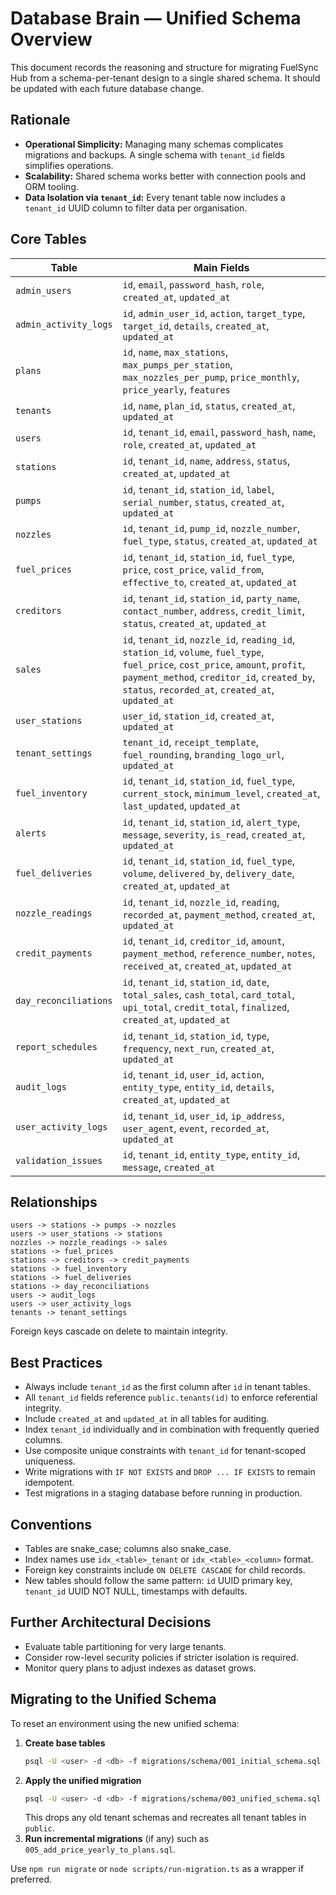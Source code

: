 # Database Brain — Unified Schema Overview

This document records the reasoning and structure for migrating FuelSync Hub from a schema-per-tenant design to a single shared schema. It should be updated with each future database change.

## Rationale
- **Operational Simplicity:** Managing many schemas complicates migrations and backups. A single schema with `tenant_id` fields simplifies operations.
- **Scalability:** Shared schema works better with connection pools and ORM tooling.
- **Data Isolation via `tenant_id`:** Every tenant table now includes a `tenant_id` UUID column to filter data per organisation.

## Core Tables
| Table | Main Fields |
| ----- | ----------- |
| `admin_users` | `id`, `email`, `password_hash`, `role`, `created_at`, `updated_at` |
| `admin_activity_logs` | `id`, `admin_user_id`, `action`, `target_type`, `target_id`, `details`, `created_at`, `updated_at` |
| `plans` | `id`, `name`, `max_stations`, `max_pumps_per_station`, `max_nozzles_per_pump`, `price_monthly`, `price_yearly`, `features` |
| `tenants` | `id`, `name`, `plan_id`, `status`, `created_at`, `updated_at` |
| `users` | `id`, `tenant_id`, `email`, `password_hash`, `name`, `role`, `created_at`, `updated_at` |
| `stations` | `id`, `tenant_id`, `name`, `address`, `status`, `created_at`, `updated_at` |
| `pumps` | `id`, `tenant_id`, `station_id`, `label`, `serial_number`, `status`, `created_at`, `updated_at` |
| `nozzles` | `id`, `tenant_id`, `pump_id`, `nozzle_number`, `fuel_type`, `status`, `created_at`, `updated_at` |
| `fuel_prices` | `id`, `tenant_id`, `station_id`, `fuel_type`, `price`, `cost_price`, `valid_from`, `effective_to`, `created_at`, `updated_at` |
| `creditors` | `id`, `tenant_id`, `station_id`, `party_name`, `contact_number`, `address`, `credit_limit`, `status`, `created_at`, `updated_at` |
| `sales` | `id`, `tenant_id`, `nozzle_id`, `reading_id`, `station_id`, `volume`, `fuel_type`, `fuel_price`, `cost_price`, `amount`, `profit`, `payment_method`, `creditor_id`, `created_by`, `status`, `recorded_at`, `created_at`, `updated_at` |
| `user_stations` | `user_id`, `station_id`, `created_at`, `updated_at` |
| `tenant_settings` | `tenant_id`, `receipt_template`, `fuel_rounding`, `branding_logo_url`, `updated_at` |
| `fuel_inventory` | `id`, `tenant_id`, `station_id`, `fuel_type`, `current_stock`, `minimum_level`, `created_at`, `last_updated`, `updated_at` |
| `alerts` | `id`, `tenant_id`, `station_id`, `alert_type`, `message`, `severity`, `is_read`, `created_at`, `updated_at` |
| `fuel_deliveries` | `id`, `tenant_id`, `station_id`, `fuel_type`, `volume`, `delivered_by`, `delivery_date`, `created_at`, `updated_at` |
| `nozzle_readings` | `id`, `tenant_id`, `nozzle_id`, `reading`, `recorded_at`, `payment_method`, `created_at`, `updated_at` |
| `credit_payments` | `id`, `tenant_id`, `creditor_id`, `amount`, `payment_method`, `reference_number`, `notes`, `received_at`, `created_at`, `updated_at` |
| `day_reconciliations` | `id`, `tenant_id`, `station_id`, `date`, `total_sales`, `cash_total`, `card_total`, `upi_total`, `credit_total`, `finalized`, `created_at`, `updated_at` |
| `report_schedules` | `id`, `tenant_id`, `station_id`, `type`, `frequency`, `next_run`, `created_at`, `updated_at` |
| `audit_logs` | `id`, `tenant_id`, `user_id`, `action`, `entity_type`, `entity_id`, `details`, `created_at`, `updated_at` |
| `user_activity_logs` | `id`, `tenant_id`, `user_id`, `ip_address`, `user_agent`, `event`, `recorded_at`, `updated_at` |
| `validation_issues` | `id`, `tenant_id`, `entity_type`, `entity_id`, `message`, `created_at` |

## Relationships
```
users -> stations -> pumps -> nozzles
users -> user_stations -> stations
nozzles -> nozzle_readings -> sales
stations -> fuel_prices
stations -> creditors -> credit_payments
stations -> fuel_inventory
stations -> fuel_deliveries
stations -> day_reconciliations
users -> audit_logs
users -> user_activity_logs
tenants -> tenant_settings
```
Foreign keys cascade on delete to maintain integrity.

## Best Practices
- Always include `tenant_id` as the first column after `id` in tenant tables.
- All `tenant_id` fields reference `public.tenants(id)` to enforce referential integrity.
- Include `created_at` and `updated_at` in all tables for auditing.
- Index `tenant_id` individually and in combination with frequently queried columns.
- Use composite unique constraints with `tenant_id` for tenant-scoped uniqueness.
- Write migrations with `IF NOT EXISTS` and `DROP ... IF EXISTS` to remain idempotent.
- Test migrations in a staging database before running in production.

## Conventions
- Tables are snake_case; columns also snake_case.
- Index names use `idx_<table>_tenant` or `idx_<table>_<column>` format.
- Foreign key constraints include `ON DELETE CASCADE` for child records.
- New tables should follow the same pattern: `id` UUID primary key, `tenant_id` UUID NOT NULL, timestamps with defaults.

## Further Architectural Decisions
- Evaluate table partitioning for very large tenants.
- Consider row-level security policies if stricter isolation is required.
- Monitor query plans to adjust indexes as dataset grows.

## Migrating to the Unified Schema

To reset an environment using the new unified schema:

1. **Create base tables**
   ```bash
   psql -U <user> -d <db> -f migrations/schema/001_initial_schema.sql
   ```
2. **Apply the unified migration**
   ```bash
   psql -U <user> -d <db> -f migrations/schema/003_unified_schema.sql
   ```
   This drops any old tenant schemas and recreates all tenant tables in `public`.
3. **Run incremental migrations** (if any) such as `005_add_price_yearly_to_plans.sql`.

Use `npm run migrate` or `node scripts/run-migration.ts` as a wrapper if preferred.
